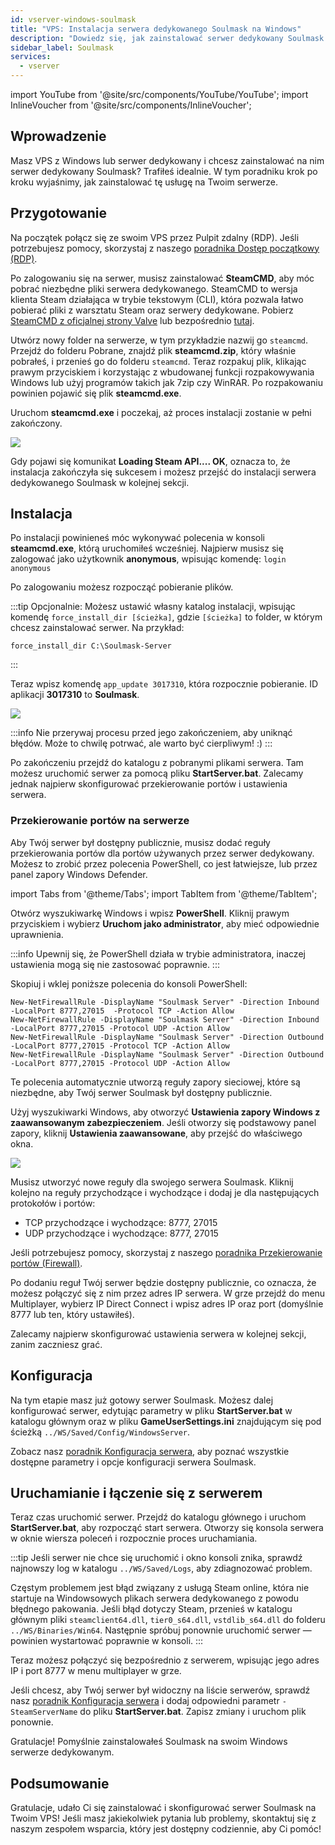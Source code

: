 ```yaml
---
id: vserver-windows-soulmask
title: "VPS: Instalacja serwera dedykowanego Soulmask na Windows"
description: "Dowiedz się, jak zainstalować serwer dedykowany Soulmask na swoim VPS lub serwerze dedykowanym z Windows, aby cieszyć się płynną rozgrywką → Sprawdź teraz"
sidebar_label: Soulmask
services:
  - vserver
---
```


import YouTube from '@site/src/components/YouTube/YouTube';
import InlineVoucher from '@site/src/components/InlineVoucher';

## Wprowadzenie

Masz VPS z Windows lub serwer dedykowany i chcesz zainstalować na nim serwer dedykowany Soulmask? Trafiłeś idealnie. W tym poradniku krok po kroku wyjaśnimy, jak zainstalować tę usługę na Twoim serwerze.

<InlineVoucher />

## Przygotowanie

Na początek połącz się ze swoim VPS przez Pulpit zdalny (RDP). Jeśli potrzebujesz pomocy, skorzystaj z naszego [poradnika Dostęp początkowy (RDP)](vserver-windows-userdp.md).

Po zalogowaniu się na serwer, musisz zainstalować **SteamCMD**, aby móc pobrać niezbędne pliki serwera dedykowanego. SteamCMD to wersja klienta Steam działająca w trybie tekstowym (CLI), która pozwala łatwo pobierać pliki z warsztatu Steam oraz serwery dedykowane. Pobierz [SteamCMD z oficjalnej strony Valve](https://developer.valvesoftware.com/wiki/SteamCMD) lub bezpośrednio [tutaj](https://steamcdn-a.akamaihd.net/client/installer/steamcmd.zip).

Utwórz nowy folder na serwerze, w tym przykładzie nazwij go `steamcmd`. Przejdź do folderu Pobrane, znajdź plik **steamcmd.zip**, który właśnie pobrałeś, i przenieś go do folderu `steamcmd`. Teraz rozpakuj plik, klikając prawym przyciskiem i korzystając z wbudowanej funkcji rozpakowywania Windows lub użyj programów takich jak 7zip czy WinRAR. Po rozpakowaniu powinien pojawić się plik **steamcmd.exe**.

Uruchom **steamcmd.exe** i poczekaj, aż proces instalacji zostanie w pełni zakończony.

![](https://github.com/zaphosting/docs/assets/42719082/ffb8e8a1-26e3-4d16-9baf-938e17ec1613)

Gdy pojawi się komunikat **Loading Steam API.... OK**, oznacza to, że instalacja zakończyła się sukcesem i możesz przejść do instalacji serwera dedykowanego Soulmask w kolejnej sekcji.

## Instalacja

Po instalacji powinieneś móc wykonywać polecenia w konsoli **steamcmd.exe**, którą uruchomiłeś wcześniej. Najpierw musisz się zalogować jako użytkownik **anonymous**, wpisując komendę: `login anonymous`

Po zalogowaniu możesz rozpocząć pobieranie plików.

:::tip
Opcjonalnie: Możesz ustawić własny katalog instalacji, wpisując komendę `force_install_dir [ścieżka]`, gdzie `[ścieżka]` to folder, w którym chcesz zainstalować serwer. Na przykład:
```
force_install_dir C:\Soulmask-Server
```
:::

Teraz wpisz komendę `app_update 3017310`, która rozpocznie pobieranie. ID aplikacji **3017310** to **Soulmask**.

![](https://github.com/zaphosting/docs/assets/42719082/b265a784-cf9a-43dc-b100-376f080e18f3)

:::info
Nie przerywaj procesu przed jego zakończeniem, aby uniknąć błędów. Może to chwilę potrwać, ale warto być cierpliwym! :)
:::

Po zakończeniu przejdź do katalogu z pobranymi plikami serwera. Tam możesz uruchomić serwer za pomocą pliku **StartServer.bat**. Zalecamy jednak najpierw skonfigurować przekierowanie portów i ustawienia serwera.

### Przekierowanie portów na serwerze

Aby Twój serwer był dostępny publicznie, musisz dodać reguły przekierowania portów dla portów używanych przez serwer dedykowany. Możesz to zrobić przez polecenia PowerShell, co jest łatwiejsze, lub przez panel zapory Windows Defender.

import Tabs from '@theme/Tabs';
import TabItem from '@theme/TabItem';

<Tabs>
<TabItem value="powershell" label="Przez PowerShell" default>

Otwórz wyszukiwarkę Windows i wpisz **PowerShell**. Kliknij prawym przyciskiem i wybierz **Uruchom jako administrator**, aby mieć odpowiednie uprawnienia.

:::info
Upewnij się, że PowerShell działa w trybie administratora, inaczej ustawienia mogą się nie zastosować poprawnie.
:::

Skopiuj i wklej poniższe polecenia do konsoli PowerShell:
```
New-NetFirewallRule -DisplayName "Soulmask Server" -Direction Inbound -LocalPort 8777,27015  -Protocol TCP -Action Allow
New-NetFirewallRule -DisplayName "Soulmask Server" -Direction Inbound -LocalPort 8777,27015 -Protocol UDP -Action Allow
New-NetFirewallRule -DisplayName "Soulmask Server" -Direction Outbound -LocalPort 8777,27015 -Protocol TCP -Action Allow
New-NetFirewallRule -DisplayName "Soulmask Server" -Direction Outbound -LocalPort 8777,27015 -Protocol UDP -Action Allow
```

Te polecenia automatycznie utworzą reguły zapory sieciowej, które są niezbędne, aby Twój serwer Soulmask był dostępny publicznie.

</TabItem>

<TabItem value="windefender" label="Przez Windows Defender">

Użyj wyszukiwarki Windows, aby otworzyć **Ustawienia zapory Windows z zaawansowanym zabezpieczeniem**. Jeśli otworzy się podstawowy panel zapory, kliknij **Ustawienia zaawansowane**, aby przejść do właściwego okna.

![](https://github.com/zaphosting/docs/assets/42719082/5fb9f943-7e51-4d8f-9df4-2f5ff60857d3)

Musisz utworzyć nowe reguły dla swojego serwera Soulmask. Kliknij kolejno na reguły przychodzące i wychodzące i dodaj je dla następujących protokołów i portów:
- TCP przychodzące i wychodzące: 8777, 27015
- UDP przychodzące i wychodzące: 8777, 27015

Jeśli potrzebujesz pomocy, skorzystaj z naszego [poradnika Przekierowanie portów (Firewall)](vserver-windows-port.md).

</TabItem>
</Tabs>

Po dodaniu reguł Twój serwer będzie dostępny publicznie, co oznacza, że możesz połączyć się z nim przez adres IP serwera. W grze przejdź do menu Multiplayer, wybierz IP Direct Connect i wpisz adres IP oraz port (domyślnie 8777 lub ten, który ustawiłeś).

Zalecamy najpierw skonfigurować ustawienia serwera w kolejnej sekcji, zanim zaczniesz grać.

## Konfiguracja

Na tym etapie masz już gotowy serwer Soulmask. Możesz dalej konfigurować serwer, edytując parametry w pliku **StartServer.bat** w katalogu głównym oraz w pliku **GameUserSettings.ini** znajdującym się pod ścieżką `../WS/Saved/Config/WindowsServer`.

Zobacz nasz [poradnik Konfiguracja serwera](soulmask-configuration.md), aby poznać wszystkie dostępne parametry i opcje konfiguracji serwera Soulmask.

## Uruchamianie i łączenie się z serwerem

Teraz czas uruchomić serwer. Przejdź do katalogu głównego i uruchom **StartServer.bat**, aby rozpocząć start serwera. Otworzy się konsola serwera w oknie wiersza poleceń i rozpocznie proces uruchamiania.

:::tip
Jeśli serwer nie chce się uruchomić i okno konsoli znika, sprawdź najnowszy log w katalogu `../WS/Saved/Logs`, aby zdiagnozować problem.

Częstym problemem jest błąd związany z usługą Steam online, która nie startuje na Windowsowych plikach serwera dedykowanego z powodu błędnego pakowania. Jeśli błąd dotyczy Steam, przenieś w katalogu głównym pliki `steamclient64.dll`, `tier0_s64.dll`, `vstdlib_s64.dll` do folderu `../WS/Binaries/Win64`. Następnie spróbuj ponownie uruchomić serwer — powinien wystartować poprawnie w konsoli.
:::

Teraz możesz połączyć się bezpośrednio z serwerem, wpisując jego adres IP i port 8777 w menu multiplayer w grze.

Jeśli chcesz, aby Twój serwer był widoczny na liście serwerów, sprawdź nasz [poradnik Konfiguracja serwera](soulmask-configuration.md) i dodaj odpowiedni parametr `-SteamServerName` do pliku **StartServer.bat**. Zapisz zmiany i uruchom plik ponownie.

Gratulacje! Pomyślnie zainstalowałeś Soulmask na swoim Windows serwerze dedykowanym.

## Podsumowanie

Gratulacje, udało Ci się zainstalować i skonfigurować serwer Soulmask na Twoim VPS! Jeśli masz jakiekolwiek pytania lub problemy, skontaktuj się z naszym zespołem wsparcia, który jest dostępny codziennie, aby Ci pomóc!

<InlineVoucher />